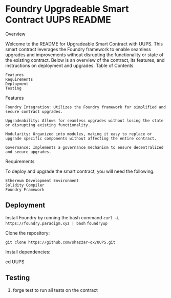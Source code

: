# Foundry Upgradeable Smart Contract UUPS README

Overview

Welcome to the README for Upgradeable Smart Contract with UUPS. This smart contract leverages the Foundry framework to enable seamless upgrades and improvements without disrupting the functionality or state of the existing contract. Below is an overview of the contract, its features, and instructions on deployment and upgrades.
Table of Contents

    Features
    Requirements
    Deployment
    Testing

Features

    Foundry Integration: Utilizes the Foundry framework for simplified and secure contract upgrades.

    Upgradeability: Allows for seamless upgrades without losing the state or disrupting existing functionality.

    Modularity: Organized into modules, making it easy to replace or upgrade specific components without affecting the entire contract.

    Governance: Implements a governance mechanism to ensure decentralized and secure upgrades.

Requirements

To deploy and upgrade the smart contract, you will need the following:

    Ethereum Development Environment
    Solidity Compiler
    Foundry Framework

## Deployment

Install Foundry by running the bash command
`curl -L https://foundry.paradigm.xyz | bash`
`foundryup`

Clone the repository:

`git clone https://github.com/shazzar-ox/UUPS.git`

Install dependencies:

cd UUPS

## Testing

1. forge test to run all tests on the contract
